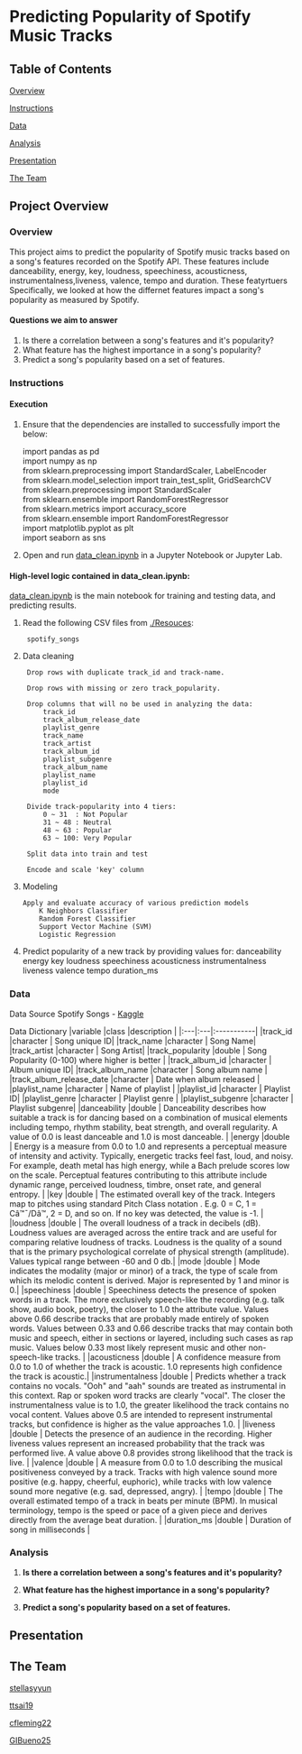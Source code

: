 # Predicting Popularity of Spotify Music Tracks

## Table of Contents

[Overview](#overview)

[Instructions](#instructions)

[Data](#data)

[Analysis](#analysis)

[Presentation](#presentation)

[The Team](#the-team)

## Project Overview

### Overview

This project aims to predict the popularity of Spotify music tracks based on a song's features recorded on the Spotify API. These features include danceability, energy, key, loudness, speechiness, acousticness, instrumentalness,liveness, valence, tempo and duration. These featyrtuers  Specifically, we looked at how the differnet features impact a song's popularity as measured by Spotify.

#### Questions we aim to answer

1. Is there a correlation between a song's features and it's popularity?
2. What feature has the highest importance in a song's popularity?
3. Predict a song's popularity based on a set of features.


### Instructions

#### Execution

1. Ensure that the dependencies are installed to successfully import the below:
    
    import pandas as pd <br/>
    import numpy as np <br/>
    from sklearn.preprocessing import StandardScaler, LabelEncoder<br/>
    from sklearn.model_selection import train_test_split, GridSearchCV <br/>
    from sklearn.preprocessing import StandardScaler <br/>
    from sklearn.ensemble import RandomForestRegressor <br/>
    from sklearn.metrics import accuracy_score <br/>
    from sklearn.ensemble import RandomForestRegressor <br/>
    import matplotlib.pyplot as plt<br/>
    import seaborn as sns<br/>
    

1. Open and run [data_clean.ipynb](data_clean.ipynb) in a Jupyter Notebook or Jupyter Lab.

#### High-level logic contained in data_clean.ipynb:

[data_clean.ipynb](data_clean.ipynb) is the main notebook for training and testing data, and predicting results.

1. Read the following CSV files from [./Resouces](./Resources/):

        spotify_songs

2. Data cleaning

        Drop rows with duplicate track_id and track-name.

        Drop rows with missing or zero track_popularity.
   
        Drop columns that will no be used in analyzing the data:
            track_id
            track_album_release_date
            playlist_genre
            track_name
            track_artist
            track_album_id
            playlist_subgenre
            track_album_name
            playlist_name
            playlist_id
            mode

        Divide track-popularity into 4 tiers:
            0 ~ 31  : Not Popular
            31 ~ 48 : Neutral
            48 ~ 63 : Popular
            63 ~ 100: Very Popular

        Split data into train and test

        Encode and scale 'key' column

3.  Modeling

        Apply and evaluate accuracy of various prediction models
            K Neighbors Classifier
            Random Forest Classifier
            Support Vector Machine (SVM)
            Logistic Regression

4.  Predict popularity of a new track by providing values for:
        danceability
        energy
        key
        loudness
        speechiness
        acousticness
        instrumentalness
        liveness
        valence
        tempo
        duration_ms


### Data
Data Source
Spotify Songs - [Kaggle](https://www.kaggle.com/datasets/joebeachcapital/30000-spotify-songs/)

Data Dictionary
|variable                 |class     |description |
|:---|:---|:-----------|
|track_id                 |character | Song unique ID|
|track_name               |character | Song Name|
|track_artist             |character | Song Artist|
|track_popularity         |double    | Song Popularity (0-100) where higher is better |
|track_album_id           |character | Album unique ID|
|track_album_name         |character | Song album name |
|track_album_release_date |character | Date when album released |
|playlist_name            |character | Name of playlist |
|playlist_id              |character | Playlist ID|
|playlist_genre           |character | Playlist genre |
|playlist_subgenre        |character | Playlist subgenre|
|danceability             |double    | Danceability describes how suitable a track is for dancing based on a combination of musical elements including tempo, rhythm stability, beat strength, and overall regularity. A value of 0.0 is least danceable and 1.0 is most danceable. |
|energy                   |double    | Energy is a measure from 0.0 to 1.0 and represents a perceptual measure of intensity and activity. Typically, energetic tracks feel fast, loud, and noisy. For example, death metal has high energy, while a Bach prelude scores low on the scale. Perceptual features contributing to this attribute include dynamic range, perceived loudness, timbre, onset rate, and general entropy. |
|key                      |double    | The estimated overall key of the track. Integers map to pitches using standard Pitch Class notation . E.g. 0 = C, 1 = Câ™¯/Dâ™­, 2 = D, and so on. If no key was detected, the value is -1. |
|loudness                 |double    | The overall loudness of a track in decibels (dB). Loudness values are averaged across the entire track and are useful for comparing relative loudness of tracks. Loudness is the quality of a sound that is the primary psychological correlate of physical strength (amplitude). Values typical range between -60 and 0 db.|
|mode                     |double    | Mode indicates the modality (major or minor) of a track, the type of scale from which its melodic content is derived. Major is represented by 1 and minor is 0.|
|speechiness              |double    | Speechiness detects the presence of spoken words in a track. The more exclusively speech-like the recording (e.g. talk show, audio book, poetry), the closer to 1.0 the attribute value. Values above 0.66 describe tracks that are probably made entirely of spoken words. Values between 0.33 and 0.66 describe tracks that may contain both music and speech, either in sections or layered, including such cases as rap music. Values below 0.33 most likely represent music and other non-speech-like tracks. |
|acousticness             |double    | A confidence measure from 0.0 to 1.0 of whether the track is acoustic. 1.0 represents high confidence the track is acoustic.|
|instrumentalness         |double    | Predicts whether a track contains no vocals. "Ooh" and "aah" sounds are treated as instrumental in this context. Rap or spoken word tracks are clearly "vocal". The closer the instrumentalness value is to 1.0, the greater likelihood the track contains no vocal content. Values above 0.5 are intended to represent instrumental tracks, but confidence is higher as the value approaches 1.0. |
|liveness                 |double    | Detects the presence of an audience in the recording. Higher liveness values represent an increased probability that the track was performed live. A value above 0.8 provides strong likelihood that the track is live. |
|valence                  |double    | A measure from 0.0 to 1.0 describing the musical positiveness conveyed by a track. Tracks with high valence sound more positive (e.g. happy, cheerful, euphoric), while tracks with low valence sound more negative (e.g. sad, depressed, angry). |
|tempo                    |double    | The overall estimated tempo of a track in beats per minute (BPM). In musical terminology, tempo is the speed or pace of a given piece and derives directly from the average beat duration. |
|duration_ms              |double    | Duration of song in milliseconds |


### Analysis

1. **Is there a correlation between a song's features and it's popularity?**

2. **What feature has the highest importance in a song's popularity?**

3. **Predict a song's popularity based on a set of features.**

  
## Presentation


## The Team

[stellasyyun](https://github.com/stellasyyun)

[ttsai19](https://github.com/ttsai19)

[cfleming22](https://github.com/cfleming22)

[GIBueno25](https://github.com/GIBueno25)


